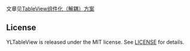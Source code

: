 文章见[TableView组件化（解耦）方案](http://blog.ypli.xyz/ios/tableviewzu-jian-hua-jie-ou-fang-an)


## License

YLTableView is released under the MIT license. See [LICENSE](./LICENSE) for details.
